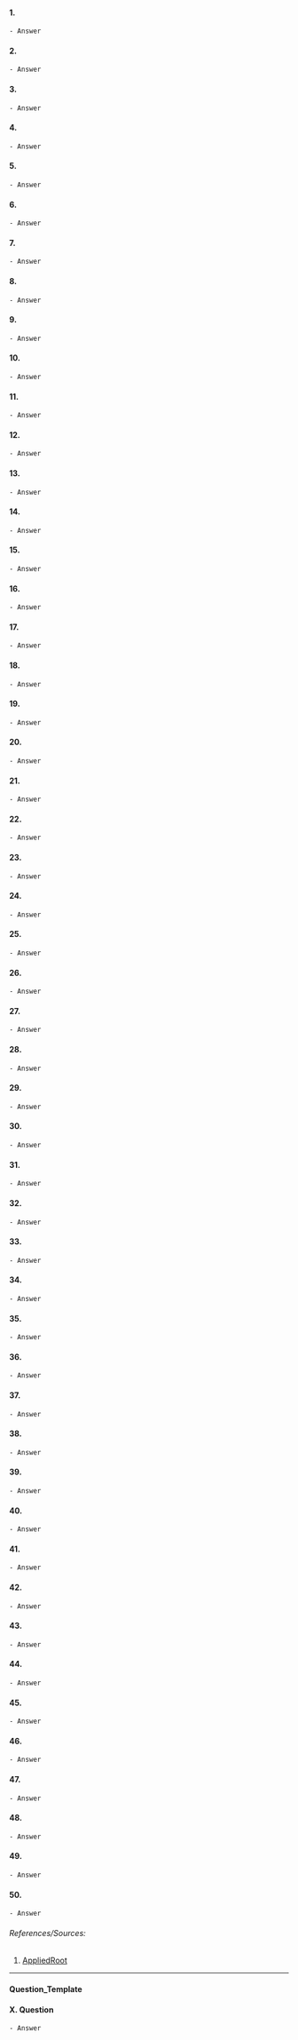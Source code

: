 #### 1. 
    - Answer
    
#### 2. 
    - Answer
    
#### 3. 
    - Answer
    
#### 4. 
    - Answer
    
#### 5. 
    - Answer
    
#### 6. 
    - Answer
    
#### 7. 
    - Answer
    
#### 8. 
    - Answer
    
#### 9. 
    - Answer
    
#### 10. 
    - Answer
    
#### 11. 
    - Answer
    
#### 12. 
    - Answer
    
#### 13. 
    - Answer
    
#### 14. 
    - Answer
    
#### 15. 
    - Answer
    
#### 16. 
    - Answer
    
#### 17. 
    - Answer
    
#### 18. 
    - Answer
    
#### 19. 
    - Answer
    
#### 20. 
    - Answer
    
#### 21. 
    - Answer
    
#### 22. 
    - Answer
    
#### 23. 
    - Answer
    
#### 24. 
    - Answer
    
#### 25. 
    - Answer
    
#### 26. 
    - Answer
    
#### 27. 
    - Answer
    
#### 28. 
    - Answer
    
#### 29. 
    - Answer
    
#### 30. 
    - Answer
    
#### 31. 
    - Answer
    
#### 32. 
    - Answer
    
#### 33. 
    - Answer
    
#### 34. 
    - Answer
    
#### 35. 
    - Answer
    
#### 36. 
    - Answer
    
#### 37. 
    - Answer
    
#### 38. 
    - Answer
    
#### 39. 
    - Answer
    
#### 40. 
    - Answer
    
#### 41. 
    - Answer
    
#### 42. 
    - Answer
    
#### 43. 
    - Answer
    
#### 44. 
    - Answer
    
#### 45. 
    - Answer
    
#### 46. 
    - Answer
    
#### 47. 
    - Answer
    
#### 48. 
    - Answer
    
#### 49. 
    - Answer
    
#### 50. 
    - Answer
    

   
###### References/Sources:
1. [AppliedRoot](https://appliedroots.com/)

---

#### Question_Template
#### X. Question
    - Answer
